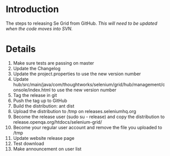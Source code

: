 # Introduction

The steps to releasing Se Grid from GitHub.  _This will need to be updated when the code moves into SVN._


# Details

  1. Make sure tests are passing on master
  1. Update the Changelog
  1. Update the project.properties to use the new version number
  1. Update hub/src/main/java/com/thoughtworks/selenium/grid/hub/management/console/index.html to use the new version number
  1. Tag the release in git
  1. Push the tag up to GitHub
  1. Build the distribution: ant dist
  1. Upload the distribution to /tmp on releases.seleniumhq.org
  1. Become the release user (sudo su - release) and copy the distribution to release.openqa.org/htdocs/selenium-grid/
  1. Become your regular user account and remove the file you uploaded to /tmp
  1. Update website release page
  1. Test download
  1. Make announcement on user list
